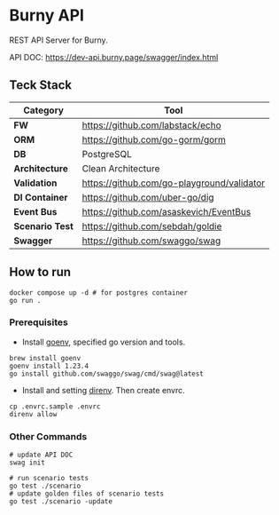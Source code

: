 # Burny API

REST API Server for Burny.

API DOC: https://dev-api.burny.page/swagger/index.html

## Teck Stack

| Category          | Tool                                       |
| ----------------- | ------------------------------------------ |
| **FW**            | https://github.com/labstack/echo           |
| **ORM**           | https://github.com/go-gorm/gorm            |
| **DB**            | PostgreSQL                                 |
| **Architecture**  | Clean Architecture                         |
| **Validation**    | https://github.com/go-playground/validator |
| **DI Container**  | https://github.com/uber-go/dig             |
| **Event Bus**     | https://github.com/asaskevich/EventBus     |
| **Scenario Test** | https://github.com/sebdah/goldie           |
| **Swagger**       | https://github.com/swaggo/swag             |

## How to run

```shell
docker compose up -d # for postgres container
go run .
```

### Prerequisites

- Install [goenv](https://github.com/go-nv/goenv), specified go version and tools.

```shell
brew install goenv
goenv install 1.23.4
go install github.com/swaggo/swag/cmd/swag@latest
```

- Install and setting [direnv](https://github.com/direnv/direnv). Then create envrc.

```shell
cp .envrc.sample .envrc
direnv allow
```

### Other Commands

```shell
# update API DOC
swag init

# run scenario tests
go test ./scenario
# update golden files of scenario tests
go test ./scenario -update
```
